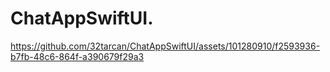 # ChatAppSwiftUI.

https://github.com/32tarcan/ChatAppSwiftUI/assets/101280910/f2593936-b7fb-48c6-864f-a390679f29a3

